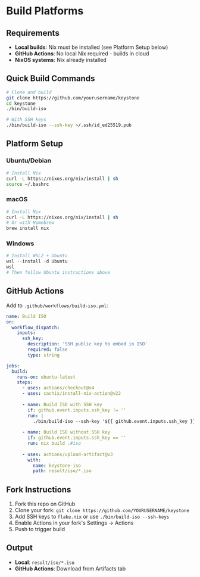 # Build Platforms

## Requirements

- **Local builds**: Nix must be installed (see Platform Setup below)
- **GitHub Actions**: No local Nix required - builds in cloud
- **NixOS systems**: Nix already installed

## Quick Build Commands

```bash
# Clone and build
git clone https://github.com/yourusername/keystone
cd keystone
./bin/build-iso

# With SSH keys
./bin/build-iso --ssh-key ~/.ssh/id_ed25519.pub
```

## Platform Setup

### Ubuntu/Debian
```bash
# Install Nix
curl -L https://nixos.org/nix/install | sh
source ~/.bashrc
```

### macOS
```bash
# Install Nix
curl -L https://nixos.org/nix/install | sh
# Or with Homebrew
brew install nix
```

### Windows
```powershell
# Install WSL2 + Ubuntu
wsl --install -d Ubuntu
wsl
# Then follow Ubuntu instructions above
```

## GitHub Actions

Add to `.github/workflows/build-iso.yml`:

```yaml
name: Build ISO
on:
  workflow_dispatch:
    inputs:
      ssh_key:
        description: 'SSH public key to embed in ISO'
        required: false
        type: string

jobs:
  build:
    runs-on: ubuntu-latest
    steps:
      - uses: actions/checkout@v4
      - uses: cachix/install-nix-action@v22
      
      - name: Build ISO with SSH key
        if: github.event.inputs.ssh_key != ''
        run: |
          ./bin/build-iso --ssh-key '${{ github.event.inputs.ssh_key }}'
          
      - name: Build ISO without SSH key
        if: github.event.inputs.ssh_key == ''
        run: nix build .#iso
        
      - uses: actions/upload-artifact@v3
        with:
          name: keystone-iso
          path: result/iso/*.iso
```

## Fork Instructions

1. Fork this repo on GitHub
2. Clone your fork: `git clone https://github.com/YOURUSERNAME/keystone`
3. Add SSH keys to `flake.nix` or use `./bin/build-iso --ssh-keys`
4. Enable Actions in your fork's Settings → Actions
5. Push to trigger build

## Output

- **Local**: `result/iso/*.iso`
- **GitHub Actions**: Download from Artifacts tab